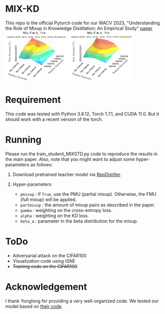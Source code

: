 # MIX-KD
This repo is the official Pytorch code for our WACV 2023, "Understanding the Role of Mixup in Knowledge Distillation: An Empirical Study" [paper](https://arxiv.org/pdf/2211.03946.pdf)
<img src="result/result_heatmap.png" width="400">

# Requirement
This code was tested with Python 3.8.12, Torch 1.7.1, and CUDA 11.0. But it should work with a recent version of the torch.  

# Running
Please run the train_student_MIXSTD.py code to reproduce the results in the main paper. Also, note that you might want to adjust some hyper-parameters as follows:  

1. Download pretrained teacher model via [RepDistiller](https://github.com/HobbitLong/RepDistiller).

2. Hyper-parameters
   - ```pmixup```     : If ```True```, use the PMU (partial mixup). Otherwise, the FMU (full mixup) will be applied.
   - ```partmixup```  : the amount of mixup pairs as described in the paper.
   - ```gamma```      : weighting on the cross-entropy loss.
   - ```alpha```      : weighting on the KD loss.
   - ```beta_a```     : parameter in the beta distribution for the mixup.

# ToDo
* Adversarial attack on the CIFAR100
* Visualization code using tSNE
* ~~Training code on the CIFAR100~~


# Acknowledgement
I thank Yonglong for providing a very well-organized code. We tested our model based on [their code](https://github.com/HobbitLong/RepDistiller).
